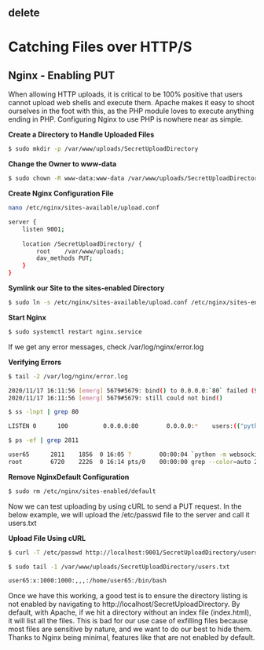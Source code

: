 ## delete


# Catching Files over HTTP/S
## Nginx - Enabling PUT
When allowing HTTP uploads, it is critical to be 100% positive that users cannot upload web shells and execute them. Apache makes it easy to shoot ourselves in the foot with this, as the PHP module loves to execute anything ending in PHP. Configuring Nginx to use PHP is nowhere near as simple.

**Create a Directory to Handle Uploaded Files**
```bash
$ sudo mkdir -p /var/www/uploads/SecretUploadDirectory
```

**Change the Owner to www-data**
```bash
$ sudo chown -R www-data:www-data /var/www/uploads/SecretUploadDirectory
```

**Create Nginx Configuration File**
```bash
nano /etc/nginx/sites-available/upload.conf

server {
    listen 9001;
    
    location /SecretUploadDirectory/ {
        root    /var/www/uploads;
        dav_methods PUT;
    }
}
```

**Symlink our Site to the sites-enabled Directory**
```bash
$ sudo ln -s /etc/nginx/sites-available/upload.conf /etc/nginx/sites-enabled/
```

**Start Nginx**
```bash
$ sudo systemctl restart nginx.service
```

If we get any error messages, check /var/log/nginx/error.log

**Verifying Errors**
```bash
$ tail -2 /var/log/nginx/error.log

2020/11/17 16:11:56 [emerg] 5679#5679: bind() to 0.0.0.0:`80` failed (98: Address already in use`)
2020/11/17 16:11:56 [emerg] 5679#5679: still could not bind()
```

```bash
$ ss -lnpt | grep 80

LISTEN 0      100          0.0.0.0:80        0.0.0.0:*    users:(("python",pid=`2811`,fd=3),("python",pid=2070,fd=3),("python",pid=1968,fd=3),("python",pid=1856,fd=3))
```

```bash
$ ps -ef | grep 2811

user65      2811    1856  0 16:05 ?        00:00:04 `python -m websockify 80 localhost:5901 -D`
root        6720    2226  0 16:14 pts/0    00:00:00 grep --color=auto 2811
```

**Remove NginxDefault Configuration**
```bash
$ sudo rm /etc/nginx/sites-enabled/default
```

Now we can test uploading by using cURL to send a PUT request. In the below example, we will upload the /etc/passwd file to the server and call it users.txt

**Upload File Using cURL**
```bash
$ curl -T /etc/passwd http://localhost:9001/SecretUploadDirectory/users.txt
```

```bash
$ sudo tail -1 /var/www/uploads/SecretUploadDirectory/users.txt 

user65:x:1000:1000:,,,:/home/user65:/bin/bash
```

Once we have this working, a good test is to ensure the directory listing is not enabled by navigating to http://localhost/SecretUploadDirectory. By default, with Apache, if we hit a directory without an index file (index.html), it will list all the files. This is bad for our use case of exfilling files because most files are sensitive by nature, and we want to do our best to hide them. Thanks to Nginx being minimal, features like that are not enabled by default.


